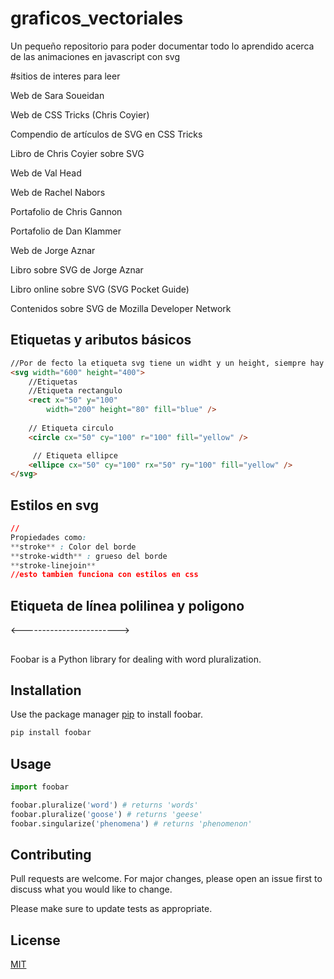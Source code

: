 # graficos_vectoriales
Un pequeño repositorio para poder documentar todo lo aprendido acerca de las animaciones en javascript con svg

#sitios de interes para leer

Web de Sara Soueidan

Web de CSS Tricks (Chris Coyier)

Compendio de artículos de SVG en CSS Tricks

Libro de Chris Coyier sobre SVG

Web de Val Head

Web de Rachel Nabors

Portafolio de Chris Gannon

Portafolio de Dan Klammer

Web de Jorge Aznar

Libro sobre SVG de Jorge Aznar

Libro online sobre SVG (SVG Pocket Guide)

Contenidos sobre SVG de Mozilla Developer Network

## Etiquetas y aributos básicos

```html
//Por de fecto la etiqueta svg tiene un widht y un height, siempre hay que ponerle por css una
<svg width="600" height="400">
    //Etiquetas
    //Etiqueta rectangulo
    <rect x="50" y="100"
        width="200" height="80" fill="blue" />
    
    // Etiqueta circulo
    <circle cx="50" cy="100" r="100" fill="yellow" />

     // Etiqueta ellipce
    <ellipce cx="50" cy="100" rx="50" ry="100" fill="yellow" />
</svg>
```
## Estilos en svg
```css
//
Propiedades como:
**stroke** : Color del borde
**stroke-width** : grueso del borde
**stroke-linejoin** 
//esto tambien funciona con estilos en css
```
## Etiqueta de línea polilinea y poligono


<------------------------>
## 


Foobar is a Python library for dealing with word pluralization.

## Installation

Use the package manager [pip](https://pip.pypa.io/en/stable/) to install foobar.

```bash
pip install foobar
```

## Usage

```python
import foobar

foobar.pluralize('word') # returns 'words'
foobar.pluralize('goose') # returns 'geese'
foobar.singularize('phenomena') # returns 'phenomenon'
```

## Contributing
Pull requests are welcome. For major changes, please open an issue first to discuss what you would like to change.

Please make sure to update tests as appropriate.

## License
[MIT](https://choosealicense.com/licenses/mit/)